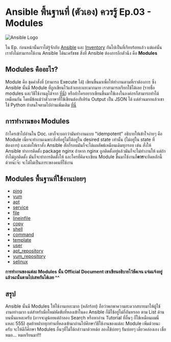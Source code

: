# Ansible พื้นฐานที่ (ตัวเอง) ควรรู้ Ep.03 - Modules  

![Ansible Logo](https://upload.wikimedia.org/wikipedia/fr/thumb/4/4b/Ansible_logo.png/480px-Ansible_logo.png "Ansible Logo")

ใน Ep. ก่อนหน้านั้นเราได้รู้จักกับ [Ansible](https://gist.github.com/maprangzth/6086d9a80704707f309e5cffbbd9af1d "What's Ansible?") และ [Inventory](https://gist.github.com/maprangzth/ab307de46f063740c0720252660dfdeb "Ansible Inventory") กันไปเป็นที่เรียบร้อยแล้ว แต่แค่นั้นเรายังไม่สามารถใช้งาน Ansible ได้นะครัชชช สิ่งที่ Ansible ต้องการอีกตัวนึง คือ **Modules**  

## Modules คืออะไร?  
Module คือ ชุดคำสั่งที่ (สามารถ Execute ได้) เขียนขึ้นมาเพื่อให้ทำงานตามที่เราต้องการ ซึ่ง Ansible นั้นมี Module ที่ถูกเขียนไว้แล้วเยอะแยะมากมาย เราสามารถเรียกใช้ได้เลย (รายชื่อ modules และวิธีใช้งานดูได้จาก [ที่นี่](http://docs.ansible.com/ansible/latest/modules.html)) หรือถ้าใครอยากเขียนขึ้นมาใช้เองในองค์กรก็สามารถทำได้เหมือนกัน โดยมีข้อแม้ว่าตัวภาษาที่ใช้เขียนต้องรีเทิร์น Output เป็น JSON ได้ แต่ส่วนมากแล้วเขาใช้ Python ถ้าสนใจตามไปอ่านเพิ่มเติม [ที่นี่](http://docs.ansible.com/ansible/latest/dev_guide/developing_modules.html)  

## การทำงานของ Modules
ถ้าใครเข้าไปอ่านใน Doc. เขาก็จะบอกว่ามันทำงานแบบ "idempotent" อธิบายให้เข้าใจง่ายๆ คือ Module เนี่ยจะทำงานเฉพาะสิ่งที่อยู่ไม่ได้อยู่ใน desired state เท่านั้น (ไม่อยู่ใน state ที่ต้องการ) และต่อให้เราสั่ง Ansible สักกี่รอบมันก็จะได้ผลลัพธ์เหมือนเดิมทุกรอบ เช่น สั่งให้ Ansible ทำการติดตั้ง package nginx ถ้าหาก nginx ถูกติดตั้งอยู่แล้วมันก็จะไม่ทำงานให้ แต่ถ้ายังไม่ถูกติดตั้ง มันก็จะทำการติดตั้งให้ และใครที่คิดจะเขียน Module ขึ้นมาใช้งานก็**ควร**จะยึดหลักนี้ด้วยน๊ะจ๊ะ จะได้ไม่เป็นภาระของคนที่ใช้งาน

## Modules พื้นฐานที่ใช้งานบ่อยๆ  
* [ping](http://docs.ansible.com/ansible/latest/ping_module.html)
* [yum](http://docs.ansible.com/ansible/latest/yum_module.html)
* [apt](http://docs.ansible.com/ansible/latest/apt_module.html)
* [service](http://docs.ansible.com/ansible/latest/service_module.html)
* [file](http://docs.ansible.com/ansible/latest/file_module.html)
* [lineinfile](http://docs.ansible.com/ansible/latest/lineinfile_module.html)  
* [copy](http://docs.ansible.com/ansible/latest/copy_module.html)  
* [shell](http://docs.ansible.com/ansible/latest/shell_module.html)  
* [command](http://docs.ansible.com/ansible/latest/command_module.html)
* [template](http://docs.ansible.com/ansible/latest/template_module.html)
* [user](http://docs.ansible.com/ansible/latest/user_module.html)
* [apt_repository](http://docs.ansible.com/ansible/latest/apt_repository_module.html)
* [yum_repository](http://docs.ansible.com/ansible/latest/yum_repository_module.html)
* [selinux](http://docs.ansible.com/ansible/latest/selinux_module.html)  

**การทำงานของแต่ละ Modules นั้น Official Document เขาเขียนอธิบายไว้ชัดเจน แจ่มแจ้งอยู่แล้วฉะนั้นตามไปเสพกันได้เลย ^^**

## สรุป  
Ansible นั้นมี Modules ให้ใช้งานเยอะมาก (หลักร้อย) ถือว่าพกพาความสะดวกสบายมาให้ผู้ใช้งานอย่างมาก แต่สำหรับมือใหม่หัดขับที่หลงเข้าในดง Ansible ก็มีใช้อยู่ไม่กี่อันหรอก ตาม List ด้านบนนั่นแหละครับ (อาจจะดูน้อยแต่ถ้าลอง Search หรือหาอ่าน Tutorial ที่อื่นๆ ก็ใช้เหมือนผมนี่แหละ 555) สุดท้ายฝากทุกท่านที่หลงเข้ามาอ่านไปศึกษาวิธีใช้งานของแต่ละ Module เพิ่มด้วยนะครับ จะให้ดีก็ศึกษา Modules อื่นๆที่ไม่ได้กล่าวมาด้วยเด้อ ลองใช้บ่อยๆ รันบ่อยๆ เดี๋ยวคล่องเอง เชื่อหมอ... หมอเรียนมา!!! 
